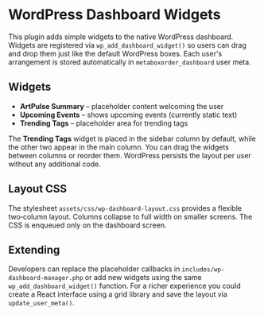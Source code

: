 # WordPress Dashboard Widgets

This plugin adds simple widgets to the native WordPress dashboard. Widgets are registered via `wp_add_dashboard_widget()` so users can drag and drop them just like the default WordPress boxes. Each user's arrangement is stored automatically in `metaboxorder_dashboard` user meta.

## Widgets
- **ArtPulse Summary** – placeholder content welcoming the user
- **Upcoming Events** – shows upcoming events (currently static text)
- **Trending Tags** – placeholder area for trending tags

The **Trending Tags** widget is placed in the sidebar column by default, while the other two appear in the main column. You can drag the widgets between columns or reorder them. WordPress persists the layout per user without any additional code.

## Layout CSS
The stylesheet `assets/css/wp-dashboard-layout.css` provides a flexible two‑column layout. Columns collapse to full width on smaller screens. The CSS is enqueued only on the dashboard screen.

## Extending
Developers can replace the placeholder callbacks in `includes/wp-dashboard-manager.php` or add new widgets using the same `wp_add_dashboard_widget()` function. For a richer experience you could create a React interface using a grid library and save the layout via `update_user_meta()`.
